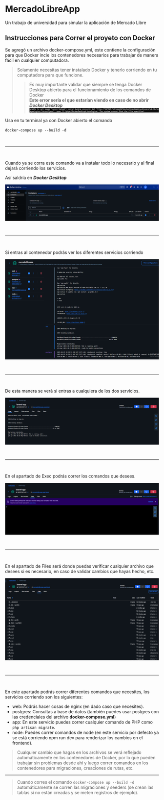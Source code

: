 # MercadoLibreApp
Un trabajo de universidad para simular la aplicación de Mercado Libre


## Instrucciones para Correr el proyeto con Docker
Se agregó un archivo docker-compose.yml, este contiene la configuración para que Docker incie los contenedores necesarios para trabajar de manera fácil en cualquier computadora.

> Solamente necesitas tener instalado Docker y tenerlo corriendo en tu computadora para que funcione.
>> Es muy importante validar que siempre se tenga Docker Desktop abierto para el funcionamiento de los comandos de Docker\
>>**Este error sería el que estarían viendo en caso de no abrir *Docker Desktop***
![Error de Docker](./docker/assets/error-docker.png)

Usa en tu terminal ya con Docker abierto el comando

`docker-compose up --build -d`

<br>

---

<br>

Cuando ya se corra este comando va a instalar todo lo necesario y al final dejará corriendo los servicios.

Así saldría en ***Docker Desktop***

![Contenedores de Docker](./docker/assets/contenedores-docker.png)

<br>

---

<br>

Si entras al contenedor podrás ver los diferentes servicios corriendo

![Imagenes Docker](./docker/assets/imagenes-docker.png)

<br>

---

<br>

De esta manera se verá si entras a cualquiera de los dos servicios.

![Dentro de un Servicio](./docker/assets/servicio-docker.png)

<br>

---

<br>

En el apartado de Exec podrás correr los comandos que desees.

![Apartado Exec](./docker/assets/exec-docker.png)

<br>

---

<br>

En el apartado de Files será donde puedas verificar cualquier archivo que desees si es necesario, en caso de validar cambios que hayas hecho, etc.

![alt text](./docker/assets/files-docker.png)

<br>

---

<br>

En este apartado podrás correr diferentes comandos que necesites, los servicios corriendo son los siguientes:
- web: Podrás hacer cosas de nginx (en dado caso que necesites).
- postgres: Consultas a base de datos (también puedes usar postgres con las credenciales del archivo **docker-compose.yml**)
- app: En este servicio puedes correr cualquier comando de PHP como `php artisan migrate`.
- node: Puedes correr comandos de node (en este servicio por defecto ya se está corriendo npm run dev para renderizar los cambios en el frontend).

> Cualquier cambio que hagas en los archivos se verá reflejado automáticamente en los contenedores de Docker, por lo que pueden trabajar sin problemas desde ahí y luego correr comandos en los contenedores para migraciones, creaciones de rutas, etc.


---


> Cuando corres el comando `docker-compose up --build -d` automáticamente se corren las migraciones y seeders (se crean las tablas si no están creadas y se meten registros de ejemplo).